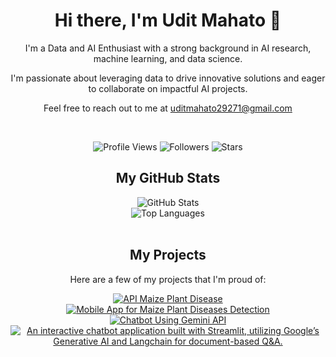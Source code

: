 <div align="center">
    <h1>Hi there, I'm Udit Mahato 👋</h1>
    <p>I'm a Data and AI Enthusiast with a strong background in AI research, machine learning, and data science.</p>
    <p>I'm passionate about leveraging data to drive innovative solutions and eager to collaborate on impactful AI projects.</p>
    <p>Feel free to reach out to me at <a href="mailto:uditmahato29271@gmail.com">uditmahato29271@gmail.com</a></p>
</div>

<br>

<p align="center">
    <img src="https://komarev.com/ghpvc/?username=uditmahato&style=flat-square&color=blueviolet&label=Profile+Views" alt="Profile Views">
    <img src="https://img.shields.io/github/followers/uditmahato?style=flat-square&color=blueviolet" alt="Followers">
    <img src="https://img.shields.io/github/stars/uditmahato?style=flat-square&color=blueviolet" alt="Stars">
</p>

<div align="center">
    <h2>My GitHub Stats</h2>
    <img src="https://github-readme-stats.vercel.app/api?username=uditmahato&show_icons=true&theme=radical" alt="GitHub Stats">
    <br>
    <img src="https://github-readme-stats.vercel.app/api/top-langs/?username=uditmahato&layout=compact&theme=radical" alt="Top Languages">
</div>

<br>

<div align="center">
    <h2>My Projects</h2>
    <p>Here are a few of my projects that I'm proud of:</p>
    <a href="https://github.com/uditmahato/api_maize_plant_disease">
        <img src="https://github-readme-stats.vercel.app/api/pin/?username=uditmahato&repo=api_maize_plant_disease&theme=radical" alt="API Maize Plant Disease">
    </a>
    <a href="https://github.com/uditmahato/mobile_app_for_maize_plant_disease_detection">
        <img src="https://github-readme-stats.vercel.app/api/pin/?username=uditmahato&repo=mobile_app_for_maize_plant_disease_detection&theme=radical" alt="Mobile App for Maize Plant Diseases Detection">
    </a>
    <a href="https://github.com/uditmahato/chatbot_using_gemini_api">
        <img src="https://github-readme-stats.vercel.app/api/pin/?username=uditmahato&repo=chatbot_using_gemini_api&theme=radical" alt="Chatbot Using Gemini API">
    </a>
    <a href="https://github.com/uditmahato/chat_bot">
        <img src="https://github-readme-stats.vercel.app/api/pin/?username=uditmahato&repo=chat_bot&theme=radical" alt="An interactive chatbot application built with Streamlit, utilizing Google’s Generative AI and Langchain for document-based Q&A. ">
    </a>
</div>
